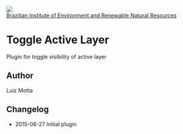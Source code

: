 <!-- IBAMA logo -->
[ibama_logo]: http://upload.wikimedia.org/wikipedia/commons/thumb/8/81/Logo_IBAMA.svg/150px-Logo_IBAMA.svg.png

![][ibama_logo]  
[Brazilian Institute of Environment and Renewable Natural Resources](http://www.ibama.gov.br)

# Toggle Active Layer

Plugin for toggle visibility of active layer

## Author
Luiz Motta

## Changelog
- 2015-06-27
 Initial plugin

